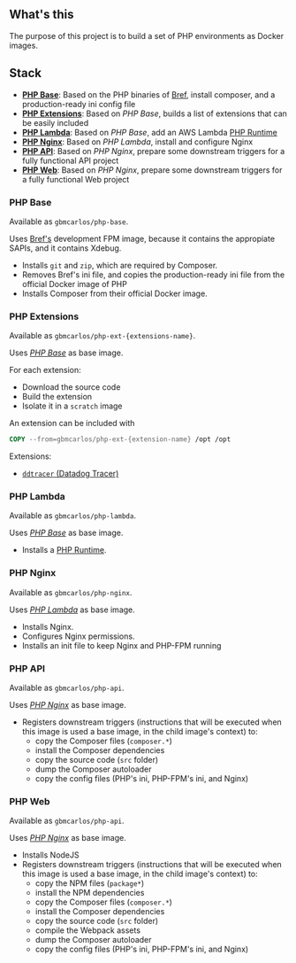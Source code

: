 ## What's this
The purpose of this project is to build a set of PHP environments as Docker images.

## Stack
- [**PHP Base**](#php-base): Based on the PHP binaries of [Bref](http://bref.sh/), install composer, and a production-ready ini config file
- [**PHP Extensions**](#php-extensions): Based on *PHP Base*, builds a list of extensions that can be easily included 
- [**PHP Lambda**](#php-lambda): Based on *PHP Base*, add an AWS Lambda [PHP Runtime](https://github.com/gbmcarlos/php-runtime)
- [**PHP Nginx**](#php-nginx): Based on *PHP Lambda*, install and configure Nginx
- [**PHP API**](#php-api): Based on *PHP Nginx*, prepare some downstream triggers for a fully functional API project
- [**PHP Web**](#php-web): Based on *PHP Nginx*, prepare some downstream triggers for a fully functional Web project

### PHP Base
Available as `gbmcarlos/php-base`.

Uses [Bref's](http://bref.sh/) development FPM image, because it contains the appropiate SAPIs, and it contains Xdebug.

- Installs `git` and `zip`, which are required by Composer. 
- Removes Bref's ini file, and copies the production-ready ini file from the official Docker image of PHP
- Installs Composer from their official Docker image.

### PHP Extensions

Available as `gbmcarlos/php-ext-{extensions-name}`.

Uses [*PHP Base*](#php-base) as base image.

For each extension:
- Download the source code 
- Build the extension
- Isolate it in a `scratch` image

An extension can be included with
```dockerfile
COPY --from=gbmcarlos/php-ext-{extension-name} /opt /opt
```

Extensions:
- [`ddtracer` (Datadog Tracer)](https://docs.datadoghq.com/tracing/faq/php-tracer-manual-installation/#install-from-source)

### PHP Lambda

Available as `gbmcarlos/php-lambda`.

Uses [*PHP Base*](#php-base) as base image.

- Installs a [PHP Runtime](https://github.com/gbmcarlos/php-runtime).

### PHP Nginx

Available as `gbmcarlos/php-nginx`.

Uses [*PHP Lambda*](#php-lambda) as base image.

- Installs Nginx.
- Configures Nginx permissions.
- Installs an init file to keep Nginx and PHP-FPM running

### PHP API

Available as `gbmcarlos/php-api`.

Uses [*PHP Nginx*](#php-nginx) as base image.

- Registers downstream triggers (instructions that will be executed when this image is used a base image, in the child image's context) to:
    - copy the Composer files (`composer.*`)
    - install the Composer dependencies
    - copy the source code (`src` folder)
    - dump the Composer autoloader
    - copy the config files (PHP's ini, PHP-FPM's ini, and Nginx)

### PHP Web

Available as `gbmcarlos/php-api`.

Uses [*PHP Nginx*](#php-nginx) as base image.

- Installs NodeJS
- Registers downstream triggers (instructions that will be executed when this image is used a base image, in the child image's context) to:
    - copy the NPM files (`package*`)
    - install the NPM dependencies
    - copy the Composer files (`composer.*`)
    - install the Composer dependencies
    - copy the source code (`src` folder)
    - compile the Webpack assets
    - dump the Composer autoloader
    - copy the config files (PHP's ini, PHP-FPM's ini, and Nginx)
